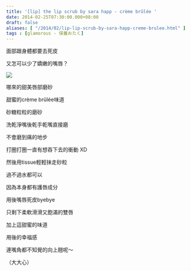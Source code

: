 ```yaml
---
title: '[lip] the lip scrub by sara happ - crème brûlée '
date: 2014-02-25T07:30:00.000+08:00
draft: false
aliases: [ "/2014/02/lip-lip-scrub-by-sara-happ-creme-brulee.html" ]
tags : [glamorous - 保養おたく]
---
```


面部跟身體都要去死皮  

又怎可以少了嬌嫩的嘴唇？

[![](https://4.bp.blogspot.com/-TcsD4wMFuDE/XC31NwzW9_I/AAAAAAAAD0A/vUgrBRhYoZ0W_BYyrk7lTC-YjQ_LBgr6QCLcBGAs/s640/42.jpg)](https://4.bp.blogspot.com/-TcsD4wMFuDE/XC31NwzW9_I/AAAAAAAAD0A/vUgrBRhYoZ0W_BYyrk7lTC-YjQ_LBgr6QCLcBGAs/s1600/42.jpg)

哪來的甜美唇部磨砂

甜蜜的crème brûlée味道

砂糖粒粒的磨砂

洗乾淨嘴後乾手乾嘴直接磨

不會磨到痛的地步

打圈打圈一直有想吞下去的衝動 XD

然後用tissue輕輕抹走砂粒

過不過水都可以

因為本身都有護唇成分

  

用後嘴唇死皮byebye

只剩下柔軟滑滑又飽滿的雙唇

加上這甜蜜的味道

用後的幸福感

連嘴角都不知覺的向上翹呢～

（大大心）